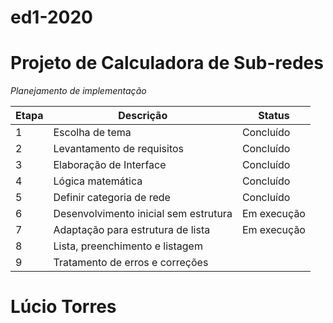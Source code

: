 
# ed1-2020

# Projeto de Calculadora de Sub-redes


 *Planejamento de implementação*


Etapa| Descrição| Status |
--|--|--|
1|Escolha de tema  |Concluído|
2|Levantamento de requisitos|Concluído|
3|Elaboração de Interface  |Concluído|
4|Lógica matemática|Concluído|
5|Definir categoria de rede  |Concluído|
6|Desenvolvimento inicial sem estrutura|Em execução|
7|Adaptação para estrutura de lista  |Em execução|
8|Lista, preenchimento e listagem||
9|Tratamento de erros e correções  |  |

# Lúcio Torres